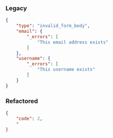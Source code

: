 ### Legacy
```json
{
	"type": "invalid_form_body",
	"email": {
		"_errors": [
			"This email address exists"
		]
	},
	"username": {
		"_errors": [
			"This username exists"
		]
	}
}
```

### Refactored
```json
{
    "code": 2,
    "
}
```
